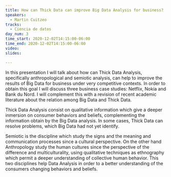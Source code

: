 ```yaml
---
title: How can Thick Data can improve Big Data Analysis for business?  A perspective from semiotic and anthropology
speakers:
  - Martin Cuitzeo
tracks:
  - Ciencia de datos
day_num: 3
time_start: 2020-12-02T14:15:00-06:00
time_end: 2020-12-02T14:15:00-06:00
video: 
slides: 

---
```


In this presentation I will talk about how can  Thick Data Analysis,  specifically anthropological and semiotic analysis, can help to improve the results of Big Data for business under very competitive contexts. In order to obtain this goal I will discuss three business case studies: Netflix, Nokia and Bank du Nord. I will complement this with a revision of recent academic literature about the relation among Big Data and Thick Data. 

Thick Data Analysis consist on qualitative information which give a deeper inmersion on consumer behaviors and beliefs, complementing the information obtain by the Big Data analysis. In some cases, Thick Data can resolve  problems, which Big Data had not yet identify. 

Semiotic is the discipline which study the signs and the meaning and communication processes since a cultural perspective. On the other hand  Anthropology study the human cultures since the perspective of the difference and multiculturality, using qualitative techniques as ethnography which permit a deeper understanding of collective human behavior. This two disciplines help Data Analysis in order to a better understanding of the consumers changing behaviors and beliefs.